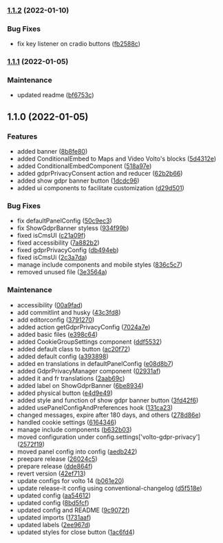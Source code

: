 ### [1.1.2](https://github.com/collective/volto-gdpr-privacy/compare/v1.1.1...v1.1.2) (2022-01-10)


### Bug Fixes

* fix key listener on cradio buttons ([fb2588c](https://github.com/collective/volto-gdpr-privacy/commit/fb2588cc1ce7d0e827f18b6aee74ba952d389ecb))

### [1.1.1](https://github.com/collective/volto-gdpr-privacy/compare/v1.1.0...v1.1.1) (2022-01-05)


### Maintenance

* updated readme ([bf6753c](https://github.com/collective/volto-gdpr-privacy/commit/bf6753c01e9bdd39ffa79681ddb7b4eeb31e99ab))

## 1.1.0 (2022-01-05)


### Features

* added banner ([8b8fe80](https://github.com/collective/volto-gdpr-privacy/commit/8b8fe8080b9e1f57cad755731160c947010988f4))
* added ConditionalEmbed to Maps and Video Volto's blocks ([5d4312e](https://github.com/collective/volto-gdpr-privacy/commit/5d4312e1a0c95adf8c94d5548f7f20a662a8b3a6))
* added ConditionalEmbedComponent ([518a97e](https://github.com/collective/volto-gdpr-privacy/commit/518a97e529e6bb23b926f64e0ca0ba227519b612))
* added gdprPrivacyConsent action and reducer ([62b2b66](https://github.com/collective/volto-gdpr-privacy/commit/62b2b660f797a1f14fba0ee269542027a66bdfba))
* added show gdpr banner button ([1dcdc96](https://github.com/collective/volto-gdpr-privacy/commit/1dcdc96a3d43c86985628cb5bdc9d4edd76c1fdd))
* added ui components to facilitate customization ([d29d501](https://github.com/collective/volto-gdpr-privacy/commit/d29d50169172c9c83641051b8cd32a957eba4398))


### Bug Fixes

* fix defaultPanelConfig ([50c9ec3](https://github.com/collective/volto-gdpr-privacy/commit/50c9ec30a5273c61fbedc6a1411d4e442beb0fc0))
* fix ShowGdprBanner styless ([934f99b](https://github.com/collective/volto-gdpr-privacy/commit/934f99b50d15763529d1c6566066e5802e0b01bb))
* fixed  isCmsUI ([c21a09f](https://github.com/collective/volto-gdpr-privacy/commit/c21a09f60da90d22ccedf23d71d1dd4a74996df1))
* fixed accessibility ([7a882b2](https://github.com/collective/volto-gdpr-privacy/commit/7a882b21bb0f370dc3fee3d815985ef2e3f7a22e))
* fixed gdprPrivacyConfig ([db494eb](https://github.com/collective/volto-gdpr-privacy/commit/db494eb5e6d42590127bf06816b590fccd97c28e))
* fixed isCmsUi ([2c3a7da](https://github.com/collective/volto-gdpr-privacy/commit/2c3a7da555d3b0d211a568a16141598270c09ae3))
* manage include components and mobile styles ([836c5c7](https://github.com/collective/volto-gdpr-privacy/commit/836c5c7c25bb30bc45deb0e9ac8df9f7e63c1908))
* removed unused file ([3e3564a](https://github.com/collective/volto-gdpr-privacy/commit/3e3564a504fc11030c9789bca7434fe3b85f6f5a))


### Maintenance

* accessibility ([00a9fad](https://github.com/collective/volto-gdpr-privacy/commit/00a9fadb0574adc094e37ec44107884bcde70acd))
* add commitlint and husky ([43c3fd8](https://github.com/collective/volto-gdpr-privacy/commit/43c3fd8576f9193fedacfeef0ca44bf4a26eb306))
* add editorconfig ([3791270](https://github.com/collective/volto-gdpr-privacy/commit/3791270be59868a81446f4fbb211170b017f6f91))
* added action getGdprPrivacyConfig ([7024a7e](https://github.com/collective/volto-gdpr-privacy/commit/7024a7eb3624c2e12acade9ba74d6828118d51f7))
* added basic files ([e398c64](https://github.com/collective/volto-gdpr-privacy/commit/e398c649e9b109c173ef57c7cbfcc263b1665017))
* added CookieGroupSettings component ([ddf5532](https://github.com/collective/volto-gdpr-privacy/commit/ddf5532345093afb301b3d9699f846198c0cc451))
* added default class to button ([ac20f72](https://github.com/collective/volto-gdpr-privacy/commit/ac20f72afa9f8c6385169740927d8b7979ecc6a8))
* added default config ([a393898](https://github.com/collective/volto-gdpr-privacy/commit/a39389814ff262dc84a3a9773bce3f405eafa43e))
* added en translations in defaultPanelConfig ([e08d8b7](https://github.com/collective/volto-gdpr-privacy/commit/e08d8b7756d9eedbdc7fd235f4da8d1168337a10))
* added GdprPrivacyManager component ([02931af](https://github.com/collective/volto-gdpr-privacy/commit/02931af94ff2261bec507cf3b007d97e267bfcb5))
* added it and fr translations ([2aab69c](https://github.com/collective/volto-gdpr-privacy/commit/2aab69cd33fa7504f701a69c71dba0f8ea40713b))
* added label on ShowGdprBanner ([6be8934](https://github.com/collective/volto-gdpr-privacy/commit/6be89341f3040abccbfcacd80dd558c50251f7b1))
* added physical button ([e4d9e49](https://github.com/collective/volto-gdpr-privacy/commit/e4d9e499c50aec1970adcfc6b3f710b316ce526d))
* added style and function of show gdpr banner button ([3fd42f6](https://github.com/collective/volto-gdpr-privacy/commit/3fd42f6dcef7d48ccc5837ebbaee3c4614ebd546))
* added usePanelConfigAndPreferences hook ([131ca23](https://github.com/collective/volto-gdpr-privacy/commit/131ca2333dd924e1e580e710f2a5b57d34442b0f))
* changed messages, expire after 180 days, and others ([278d86e](https://github.com/collective/volto-gdpr-privacy/commit/278d86e5d653683fcfe01baed46b577deacb4439))
* handled cookie settings ([6164346](https://github.com/collective/volto-gdpr-privacy/commit/61643462638306519c16c6269f024ae15c1f39ca))
* manage include components ([b632b03](https://github.com/collective/volto-gdpr-privacy/commit/b632b03b64170baedaf87dce36f60c31054da7dc))
* moved configuration under config.settings['volto-gdpr-privacy'] ([2572f19](https://github.com/collective/volto-gdpr-privacy/commit/2572f19def60cbcbe855cbb45b2dec73342eb50e))
* moved panel config into config ([aedb242](https://github.com/collective/volto-gdpr-privacy/commit/aedb242e418d2b16e3b38b0fb731f68fe5194945))
* preepare release ([26024c5](https://github.com/collective/volto-gdpr-privacy/commit/26024c57a11b43e5ad332af547c1871cd957aa9b))
* prepare release ([dde864f](https://github.com/collective/volto-gdpr-privacy/commit/dde864f6e626883484957c55b7572b37e9e1803d))
* revert version ([42ef713](https://github.com/collective/volto-gdpr-privacy/commit/42ef7131c2a965ae14458bec260364e3d04a81b5))
* update configs for volto 14 ([b061e20](https://github.com/collective/volto-gdpr-privacy/commit/b061e20180ddbe3a2528f4a38286741610e7a7e6))
* update release-it config using conventional-changelog ([d5f518e](https://github.com/collective/volto-gdpr-privacy/commit/d5f518e92932ab2b988e791319900e32c6a4cab0))
* updated config ([aa54612](https://github.com/collective/volto-gdpr-privacy/commit/aa5461291630652e8595e8315e01ea37c26555cc))
* updated config ([8bd5fcf](https://github.com/collective/volto-gdpr-privacy/commit/8bd5fcf04fdc3bc85874477ceb060eed9903f2df))
* updated config and README ([9c9072f](https://github.com/collective/volto-gdpr-privacy/commit/9c9072ff354dacac62c3206f65a3972789f4b340))
* updated imports ([1731aaf](https://github.com/collective/volto-gdpr-privacy/commit/1731aaf5b0b35c6ce04d415b1d5ac7e212dd115f))
* updated labels ([2ee967d](https://github.com/collective/volto-gdpr-privacy/commit/2ee967de0411faf5216bec4f7641785bddbc6c1e))
* updated styles for close button ([1ac6fd4](https://github.com/collective/volto-gdpr-privacy/commit/1ac6fd413fde6e7d641d293f4e58bd9f6a493925))

